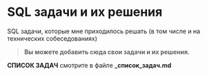 # SQL задачи и их решения
SQL задачи, которые мне приходилось решать (в том числе и на технических собеседованиях)

>**Вы можете добавить сюда свои задачи и их решения.**

**СПИСОК ЗАДАЧ** смотрите в файле **\_список_задач.md**
